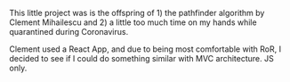 This little project was is the offspring of 1) the pathfinder algorithm by Clement Mihailescu
and 2) a little too much time on my hands while quarantined during Coronavirus.

Clement used a React App, and due to being most comfortable with RoR, I
decided to see if I could do something similar with MVC architecture. JS only.
